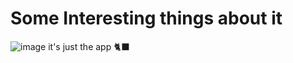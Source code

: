 # Some Interesting things about it
![image](https://github.com/user-attachments/assets/a7e926a7-da1c-44db-8d39-1221cfcb97bd)
it's just the app 🐈‍⬛
